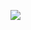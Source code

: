 ![](https://bat.bing.com/action/0?ti=56018282&Ver=2&mid=3728a722-0185-4e1a-8146-ca1db812dfb9&sid=201ffde0635411ee902411d77b750559&vid=20202bf0635411ee9ac03f2e618b0b9f&vids=0&msclkid=N&pi=0&lg=en-US&sw=800&sh=600&sc=24&nwd=1&tl=Shortform%20%7C%20Book&p=https%3A%2F%2Fwww.shortform.com%2Fapp%2Fbook%2Fa-promised-land%2Fexercise-explore-sacrifice&r=&lt=276&evt=pageLoad&sv=1&rn=895031)
